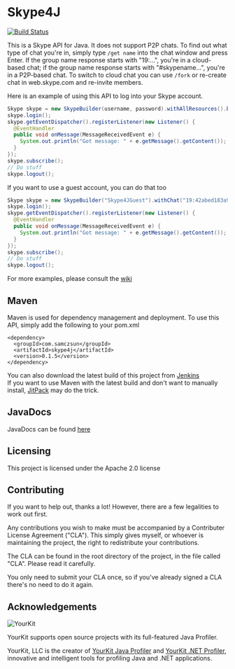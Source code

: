 # Skype4J

[![Build Status](https://ci.samczsun.com/buildStatus/icon?job=Skype4J)](https://ci.samczsun.com/job/Skype4J/)

This is a Skype API for Java. It does not support P2P chats. To find out what type of chat you're in, simply type `/get name` into the chat window and press Enter. If the group name response starts with "19:...", you're in a cloud-based chat; if the group name response starts with "#skypename...", you're in a P2P-based chat. To switch to cloud chat you can use `/fork` or re-create chat in web.skype.com and re-invite members.


Here is an example of using this API to log into your Skype account.

```java
Skype skype = new SkypeBuilder(username, password).withAllResources().build();
skype.login();
skype.getEventDispatcher().registerListener(new Listener() {
  @EventHandler
  public void onMessage(MessageReceivedEvent e) {
    System.out.println("Got message: " + e.getMessage().getContent());
  }
});
skype.subscribe();
// Do stuff
skype.logout();
```

If you want to use a guest account, you can do that too

```java
Skype skype = new SkypeBuilder("Skype4JGuest").withChat("19:42abed183a95456ea1de9e2f7356163c@thread.skype").withAllResources().build();
skype.login();
skype.getEventDispatcher().registerListener(new Listener() {
  @EventHandler
  public void onMessage(MessageReceivedEvent e) {
    System.out.println("Got message: " + e.getMessage().getContent());
  }
});
skype.subscribe();
// Do stuff
skype.logout();
```

For more examples, please consult the [wiki](https://github.com/samczsun/Skype4J/wiki)

## Maven

Maven is used for dependency management and deployment. To use this API, simply add the following to your pom.xml

```
<dependency>
  <groupId>com.samczsun</groupId>
  <artifactId>skype4j</artifactId>
  <version>0.1.5</version>
</dependency>
```

You can also download the latest build of this project from [Jenkins](https://ci.samczsun.com/job/Skype4J/)  
If you want to use Maven with the latest build and don't want to manually install, [JitPack](https://jitpack.io/#samczsun/skype4j) may do the trick.

## JavaDocs

JavaDocs can be found [here](https://samczsun.github.io/Skype4J/)

## Licensing

This project is licensed under the Apache 2.0 license

## Contributing

If you want to help out, thanks a lot! However, there are a few legalities to work out first.

Any contributions you wish to make must be accompanied by a Contributer License Agreement ("CLA").
This simply gives myself, or whoever is maintaining the project, the right to redistribute your contributions.

The CLA can be found in the root directory of the project, in the file called "CLA". Please read it carefully.

You only need to submit your CLA once, so if you've already signed a CLA there's no need to do it again.

## Acknowledgements

![YourKit](https://www.yourkit.com/images/yklogo.png)

YourKit supports open source projects with its full-featured Java Profiler.

YourKit, LLC is the creator of [YourKit Java Profiler](https://www.yourkit.com/java/profiler/index.jsp)
and [YourKit .NET Profiler](https://www.yourkit.com/.net/profiler/index.jsp), innovative and intelligent tools for profiling Java and .NET applications.
